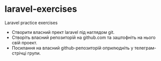 # laravel-exercises
Laravel practice exercises

- Створити власний прект laravel під наглядом git.
- Створіть власний репозиторій на github.com та заштофніть на нього свій проект. 
- Посилання на власний github-репозиторій оприлюдніть у телеграм-стрічці групи.   
